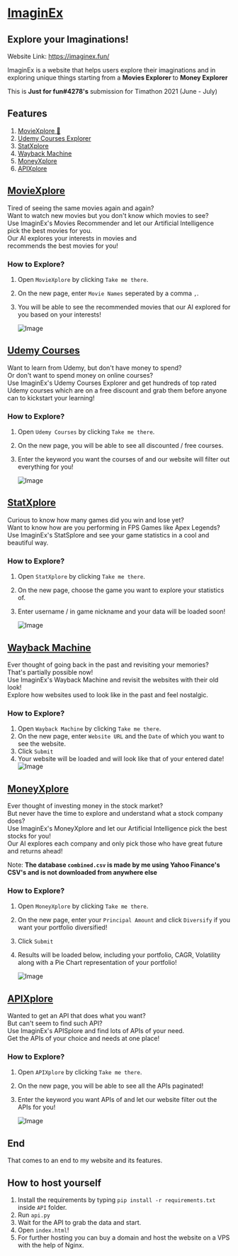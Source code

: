 
# [ImaginEx](https://imaginex.fun/)
## Explore your Imaginations!
Website Link: https://imaginex.fun/

ImaginEx is a website that helps users explore their imaginations and in exploring unique things starting from a <b> Movies Explorer </b> to <b> Money Explorer </b>

This is <b>Just for fun#4278's</b> submission for Timathon 2021 (June - July)

## Features
1. [MovieXplore 🎥](#moviexplore)
2. [Udemy Courses Explorer](#udemy-courses)
3. [StatXplore](#statxplore)
4. [Wayback Machine](#wayback-machine)
5. [MoneyXplore](#moneyxplore)
6. [APIXplore](#apixplore)

## [MovieXplore](https://imaginex.fun/movies.html)
Tired of seeing the same movies again and again?<br />
Want to watch new movies but you don't know which movies to see?<br />
Use ImaginEx's Movies Recommender and let our Artificial Intelligence  
pick the best movies for you.<br />
Our AI explores your interests in movies and  
recommends the best movies for you!<br />

### How to Explore?
1. Open `MovieXplore` by clicking `Take me there`.
2. On the new page, enter `Movie Names` seperated by a comma `,`.
3. You will be able to see the recommended movies that our AI explored for you based on your interests!

	![Image](https://media.giphy.com/media/2SPc84Bog9667NmQXi/giphy.gif)


## [Udemy Courses](https://imaginex.fun/udemy.html)
Want to learn from Udemy, but don't have money to spend?<br />
Or don't want to spend money on online courses?<br />
Use ImaginEx's Udemy Courses Explorer and get hundreds of top rated Udemy courses which are on a free discount and grab them before anyone can to kickstart your learning!<br />

### How to Explore?
 1. Open `Udemy Courses` by clicking `Take me there`.
2. On the new page, you will be able to see all discounted / free courses.
3. Enter the keyword you want the courses of and our website will filter out everything for you!

	![Image](https://media.giphy.com/media/6YLHaTuqcbcXgE8YG0/giphy.gif)

## [StatXplore](https://imaginex.fun/games.html)
Curious to know how many games did you win and lose yet?<br />
Want to know how are you performing in FPS Games like Apex Legends?<br />
Use ImaginEx's StatSplore and see your game statistics in a cool and beautiful way.<br />

### How to Explore?
 1. Open `StatXplore` by clicking `Take me there`.
2. On the new page, choose the game you want to explore your statistics of.
3. Enter username / in game nickname and your data will be loaded soon!

	![Image](https://media.giphy.com/media/M9n8SfNlRJNuC47kFi/giphy.gif)

## [Wayback Machine](https://imaginex.fun/wayback.html)
Ever thought of going back in the past and revisiting your memories?<br />
That's partially possible now! <br />
Use ImaginEx's Wayback Machine and revisit the websites with their old look!<br />
Explore how websites used to look like in the past and feel nostalgic. <br />

### How to Explore?
 1. Open `Wayback Machine` by clicking `Take me there`.
2. On the new page, enter `Website URL` and the `Date` of which you want to see the website.
3. Click `Submit`
4. Your website will be loaded and will look like that of your entered date!
	![Image](https://media.giphy.com/media/sk7xWz4OhMvo7QUXAC/giphy.gif)


## [MoneyXplore](https://imaginex.fun/portfolio.html)
Ever thought of investing money in the stock market?<br />
But never have the time to explore and understand what a stock company does?<br />
Use ImaginEx's MoneyXplore and let our Artificial Intelligence pick the best stocks for you!<br />
Our AI explores each company and only pick those who have great future and returns ahead! <br />

Note: <strong>The database `combined.csv` is made by me using Yahoo Finance's CSV's and is not downloaded from anywhere else</strong>

### How to Explore?
 1. Open `MoneyXplore` by clicking `Take me there`.
2. On the new page, enter your `Principal Amount` and click `Diversify` if you want your portfolio diversified!
3. Click `Submit`
4. Results will be loaded below, including your portfolio, CAGR, Volatility along with a Pie Chart representation of your portfolio!

	![Image](https://media.giphy.com/media/tiSSWqIIHCFfCqTMbE/giphy.gif)

## [APIXplore](https://imaginex.fun/apis.html)

Wanted to get an API that does what you want?<br />
But can't seem to find such API?<br />
Use ImaginEx's APISplore and find lots of APIs of your need.<br />
Get the APIs of your choice and needs at one place!<br />

### How to Explore?
 1. Open `APIXplore` by clicking `Take me there`.
2. On the new page, you will be able to see all the APIs paginated!
3. Enter the keyword you want APIs of and let our website filter out the APIs for you!

	![Image](https://media.giphy.com/media/Rf1wQrewMSAfTr9tKn/giphy.gif)


## End
That comes to an end to my website and its features.<br />

## How to host yourself
1. Install the requirements by typing `pip install -r requirements.txt` inside `API` folder.
2. Run `api.py`
3. Wait for the API to grab the data and start.
4. Open `index.html`!
5. For further hosting you can buy a domain and host the website on a VPS with the help of Nginx.

